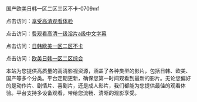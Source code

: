 国产欧美日韩一区二区三区不卡-0709mf

点击访问：<a href="https://heiliaoxqkkct.pages.dev">享受高清观看体验</a>

点击访问：<a href="https://heiliaoxwd5i8.pages.dev">费观看高清一级淫片a级中文字幕</a>

点击访问：<a href="https://heiliaowt0d7p.pages.dev">日韩欧美一区二区不卡</a>

点击访问：<a href="https://heiliaoga6s9v.pages.dev">欧美日韩一区二区综合</a>

本站为您提供高质量的高清影视资源，涵盖了各种类型的影片，包括日韩、欧美、国产等多个分类。平台定期更新，确保您第一时间观看到最新的影片。无论您偏好的是动作片、剧情片、喜剧片，还是成人影片，我们都能为您提供最佳的观看体验。平台支持多设备观看，带给您流畅、清晰的观影享受。

<span style="display:none;">[Canonical link](https://github.com/ty20250709/ty7 ）</span>
